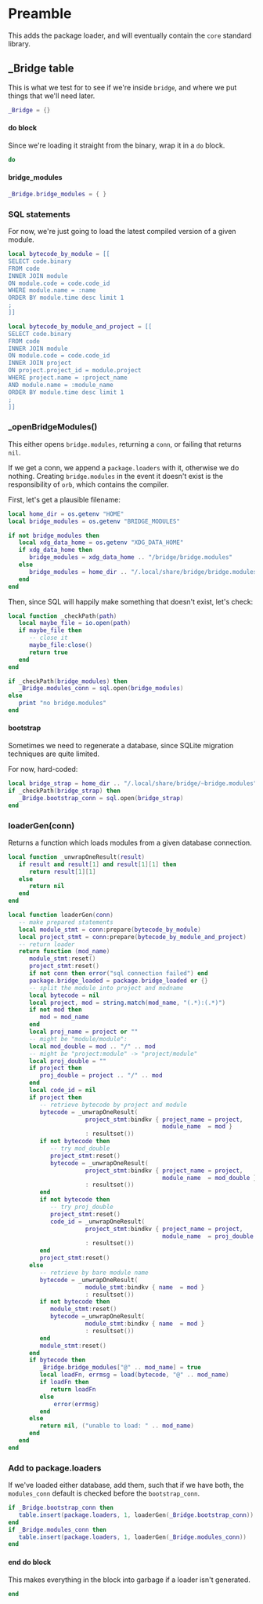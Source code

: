 # Preamble

This adds the package loader, and will eventually contain the ``core`` standard
library.


## _Bridge table

This is what we test for to see if we're inside ``bridge``, and where we put
things that we'll need later.

```lua
_Bridge = {}
```
#### do block

Since we're loading it straight from the binary, wrap it in a ``do`` block.

```lua
do
```
#### bridge_modules

```lua
_Bridge.bridge_modules = { }
```
### SQL statements

For now, we're just going to load the latest compiled version of a given
module.

```lua
local bytecode_by_module = [[
SELECT code.binary
FROM code
INNER JOIN module
ON module.code = code.code_id
WHERE module.name = :name
ORDER BY module.time desc limit 1
;
]]

local bytecode_by_module_and_project = [[
SELECT code.binary
FROM code
INNER JOIN module
ON module.code = code.code_id
INNER JOIN project
ON project.project_id = module.project
WHERE project.name = :project_name
AND module.name = :module_name
ORDER BY module.time desc limit 1
;
]]
```
### _openBridgeModules()

This either opens ``bridge.modules``, returning a ``conn``, or failing that
returns ``nil``.


If we get a conn, we append a ``package.loaders`` with it, otherwise we do
nothing.  Creating ``bridge.modules`` in the event it doesn't exist is the
responsibility of ``orb``, which contains the compiler.


First, let's get a plausible filename:

```lua
local home_dir = os.getenv "HOME"
local bridge_modules = os.getenv "BRIDGE_MODULES"

if not bridge_modules then
   local xdg_data_home = os.getenv "XDG_DATA_HOME"
   if xdg_data_home then
      bridge_modules = xdg_data_home .. "/bridge/bridge.modules"
   else
      bridge_modules = home_dir .. "/.local/share/bridge/bridge.modules"
   end
end
```

Then, since SQL will happily make something that doesn't exist, let's check:

```lua
local function _checkPath(path)
   local maybe_file = io.open(path)
   if maybe_file then
      -- close it
      maybe_file:close()
      return true
   end
end

if _checkPath(bridge_modules) then
   _Bridge.modules_conn = sql.open(bridge_modules)
else
   print "no bridge.modules"
end
```
#### bootstrap

Sometimes we need to regenerate a database, since SQLite migration techniques
are quite limited.


For now, hard-coded:

```lua
local bridge_strap = home_dir .. "/.local/share/bridge/~bridge.modules"
if _checkPath(bridge_strap) then
   _Bridge.bootstrap_conn = sql.open(bridge_strap)
end
```
### loaderGen(conn)

Returns a function which loads modules from a given database connection.

```lua
local function _unwrapOneResult(result)
   if result and result[1] and result[1][1] then
      return result[1][1]
   else
      return nil
   end
end

local function loaderGen(conn)
   -- make prepared statements
   local module_stmt = conn:prepare(bytecode_by_module)
   local project_stmt = conn:prepare(bytecode_by_module_and_project)
   -- return loader
   return function (mod_name)
      module_stmt:reset()
      project_stmt:reset()
      if not conn then error("sql connection failed") end
      package.bridge_loaded = package.bridge_loaded or {}
      -- split the module into project and modname
      local bytecode = nil
      local project, mod = string.match(mod_name, "(.*):(.*)")
      if not mod then
         mod = mod_name
      end
      local proj_name = project or ""
      -- might be "module/module":
      local mod_double = mod .. "/" .. mod
      -- might be "project:module" -> "project/module"
      local proj_double = ""
      if project then
         proj_double = project .. "/" .. mod
      end
      local code_id = nil
      if project then
         -- retrieve bytecode by project and module
         bytecode = _unwrapOneResult(
                      project_stmt:bindkv { project_name = project,
                                            module_name  = mod }
                      : resultset())
         if not bytecode then
            -- try mod_double
            project_stmt:reset()
            bytecode = _unwrapOneResult(
                      project_stmt:bindkv { project_name = project,
                                            module_name  = mod_double }
                      : resultset())
         end
         if not bytecode then
            -- try proj_double
            project_stmt:reset()
            code_id = _unwrapOneResult(
                      project_stmt:bindkv { project_name = project,
                                            module_name  = proj_double }
                      : resultset())
         end
         project_stmt:reset()
      else
         -- retrieve by bare module name
         bytecode = _unwrapOneResult(
                      module_stmt:bindkv { name  = mod }
                      : resultset())
         if not bytecode then
            module_stmt:reset()
            bytecode =_unwrapOneResult(
                      module_stmt:bindkv { name  = mod }
                      : resultset())
         end
         module_stmt:reset()
      end
      if bytecode then
         _Bridge.bridge_modules["@" .. mod_name] = true
         local loadFn, errmsg = load(bytecode, "@" .. mod_name)
         if loadFn then
            return loadFn
         else
             error(errmsg)
         end
      else
         return nil, ("unable to load: " .. mod_name)
      end
   end
end
```
### Add to package.loaders

If we've loaded either database, add them, such that if we have both, the
``modules_conn`` default is checked before the ``bootstrap_conn``.

```lua
if _Bridge.bootstrap_conn then
   table.insert(package.loaders, 1, loaderGen(_Bridge.bootstrap_conn))
end
if _Bridge.modules_conn then
   table.insert(package.loaders, 1, loaderGen(_Bridge.modules_conn))
end
```
#### end do block

This makes everything in the block into garbage if a loader isn't generated.

```lua
end
```
